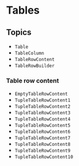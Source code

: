 # Tables

## Topics

- ``Table``
- ``TableColumn``
- ``TableRowContent``
- ``TableRowBuilder``

### Table row content

- ``EmptyTableRowContent``
- ``TupleTableRowContent1``
- ``TupleTableRowContent2``
- ``TupleTableRowContent3``
- ``TupleTableRowContent4``
- ``TupleTableRowContent5``
- ``TupleTableRowContent6``
- ``TupleTableRowContent7``
- ``TupleTableRowContent8``
- ``TupleTableRowContent9``
- ``TupleTableRowContent10``
